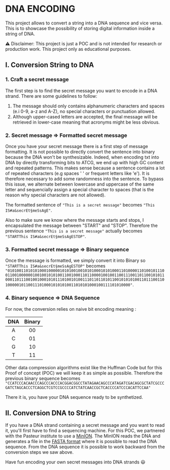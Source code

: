 # DNA ENCODING

This project allows to convert a string into a DNA sequence and vice versa. This is to showcase the possibility of storing digital information inside a string of DNA. 

⚠ Disclaimer: This project is just a POC and is not intended for research or production work. This project only as educational purposes.

## I. Conversion String to DNA
### 1. Craft a secret message
The first step is to find the secret message you want to encode in a DNA strand. There are some guidelines to follow:
1. The message should only contains alphanumeric characters and spaces (e.i 0-9, a-z and A-Z), no special characters or punctuation allowed.
2. Although upper-cased letters are accepted, the final message will be retrieved in lower-case meaning that acronyms might be less obvious.

### 2. Secret message => Formatted secret message
Once you have your secret message there is a first step of message formatting. It is not possible to directly convert the sentence into binary because the DNA won't be synthesizable. Indeed, when encoding txt into DNA by directly transforming bits to ATCG, we end up with high GC content and repeated patterns. This makes sense because a sentence contains a lot of repeated characters (e.g spaces ' ' or frequent letters like 'e'). It is therefore necessary to add some randomness into the sentence. To bypass this issue, we alternate between lowercase and uppercase of the same letter and sequencially assign a special character to spaces (that is the reason why special characters are not allowed).

The formatted sentence of `"This is a secret message"` becomes `"This IS#a&secrEt§meSsAgE"`.

Also to make sure we know where the message starts and stops, I encapsulated the message between "START" and "STOP". Therefore the previous sentence `"This is a secret message"` actually becomes `"STARTThis IS#a&secrEt§meSsAgESTOP"`.

### 3. Formatted secret message => Binary sequence 
Once the message is formatted, we simply convert it into Binary so `"STARTThis IS#a&secrEt§meSsAgESTOP"` becomes `"010100110101010001000001010100100101010001010100011010000110100101110011001000000100100101010011001000110110000100100110011100110110010101100011011100100100010101110100101001110110110101100101010100110111001101000001011001110100010101010011010101000100111101010000"`.

### 4. Binary sequence => DNA Sequence
For now, the conversion relies on naive bit encoding meaning :

| DNA | Binary |
| :---: | :---: |
| A | 00 |
| C | 01 |
| G | 10 |
| T | 11 |

Other data compression algorithms exist like the Huffman Code but for this Proof of concept (POC) we will keep it as simple as possible. Therefore the previous binary sequence becomes `"CCATCCCACAACCCAGCCCACCCACGGACGGCCTATAGAACAGCCCATAGATCGACAGCGCTATCGCCCGATCTAGCACCCTCAGGCTCGTCCGCCCCATCTATCAACCGCTCACCCCATCCCACATTCCAA"`

There it is, you have your DNA sequence ready to be synthetized.

## II. Conversion DNA to String
If you have a DNA strand containing a secret message and you want to read it, you'll first have to find a sequencing machine. 
For this POC, we partnered with the Pasteur institute to use a [MinION](https://nanoporetech.com/products/minion). 
The MinION reads the DNA and generates a file in the [FASTA format](minion_sequence.fasta) where it is possible to read the DNA sequence. From the DNA sequence it is possible to work backward from the conversion steps we saw above. 

Have fun encoding your own secret messages into DNA strands :smiley:
